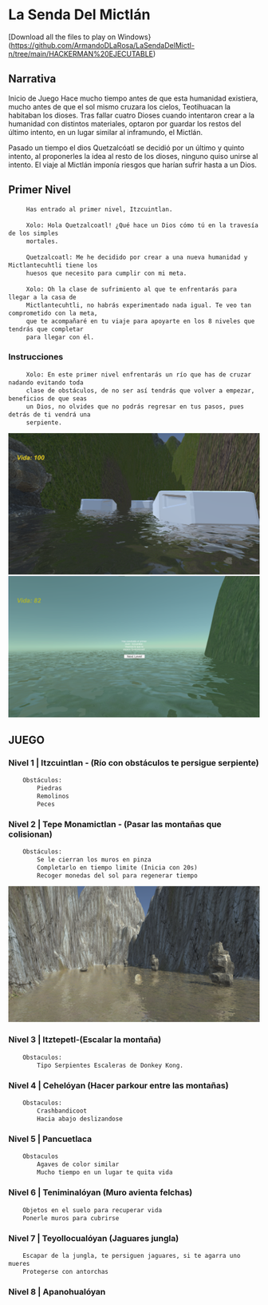 # La Senda Del Mictlán

[Download all the files to play on Windows}(https://github.com/ArmandoDLaRosa/LaSendaDelMictl-n/tree/main/HACKERMAN%20EJECUTABLE)

## Narrativa
Inicio de Juego
Hace mucho tiempo antes de que esta humanidad existiera, mucho antes de que el sol mismo cruzara los cielos, Teotihuacan la habitaban los dioses. Tras fallar cuatro Dioses cuando intentaron crear a la humanidad con distintos materiales,  optaron por guardar los restos del último intento, en un lugar similar al inframundo, el Mictlán.  

Pasado un tiempo el dios Quetzalcóatl se decidió por un último y quinto intento, al proponerles la idea al resto de los dioses, ninguno quiso unirse al intento. El viaje al Mictlán imponía riesgos que harían sufrir hasta a un Dios.

## Primer Nivel
             
	     Has entrado al primer nivel, Itzcuintlan. 
	     
	     Xolo: Hola Quetzalcoatl! ¿Qué hace un Dios cómo tú en la travesía de los simples
	     mortales.
	     
	     Quetzalcoatl: Me he decidido por crear a una nueva humanidad y Mictlantecuhtli tiene los
	     huesos que necesito para cumplir con mi meta.
	     
	     Xolo: Oh la clase de sufrimiento al que te enfrentarás para llegar a la casa de
	     Mictlantecuhtli, no habrás experimentado nada igual. Te veo tan comprometido con la meta,
	     que te acompañaré en tu viaje para apoyarte en los 8 niveles que tendrás que completar 
	     para llegar con él.  
	     
  ### Instrucciones
	     
	     Xolo: En este primer nivel enfrentarás un río que has de cruzar nadando evitando toda
	     clase de obstáculos, de no ser así tendrás que volver a empezar, beneficios de que seas
	     un Dios, no olvides que no podrás regresar en tus pasos, pues detrás de ti vendrá una
	     serpiente.
  
  ![Start](https://github.com/ArmandoDLaRosa/LaSendaDelMictl-n/blob/main/unknown.png)
  ![End](https://github.com/ArmandoDLaRosa/LaSendaDelMictl-n/blob/main/unknown%20(1).png)


        
## JUEGO
  ### Nivel 1 | Itzcuintlan - (Río con obstáculos te persigue serpiente)
		Obstáculos: 
			Piedras
			Remolinos
			Peces



  ### Nivel 2 | Tepe Monamictlan - (Pasar las montañas que colisionan)
		Obstáculos:
			Se le cierran los muros en pinza
			Completarlo en tiempo limite (Inicia con 20s)
			Recoger monedas del sol para regenerar tiempo

  ![LevelTwo](https://github.com/ArmandoDLaRosa/LaSendaDelMictl-n/blob/main/unknown%20(2).png)

  ### Nivel 3 | Itztepetl-(Escalar la montaña)
		Obstaculos:
			Tipo Serpientes Escaleras de Donkey Kong.

  ### Nivel 4 | Cehelóyan (Hacer parkour entre las montañas)
		Obstaculos:
			Crashbandicoot
			Hacia abajo deslizandose

  ### Nivel 5 | Pancuetlaca
		Obstaculos
			Agaves de color similar
			Mucho tiempo en un lugar te quita vida

  ### Nivel 6 | Teniminalóyan (Muro avienta felchas)
		Objetos en el suelo para recuperar vida
		Ponerle muros para cubrirse

  ### Nivel 7 | Teyollocualóyan (Jaguares jungla)
		Escapar de la jungla, te persiguen jaguares, si te agarra uno mueres
		Protegerse con antorchas 

  ### Nivel 8 | Apanohualóyan 
